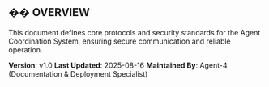 ## �� OVERVIEW
This document defines core protocols and security standards for the Agent Coordination System, ensuring secure communication and reliable operation.

**Version**: v1.0
**Last Updated**: 2025-08-16
**Maintained By**: Agent-4 (Documentation & Deployment Specialist)
